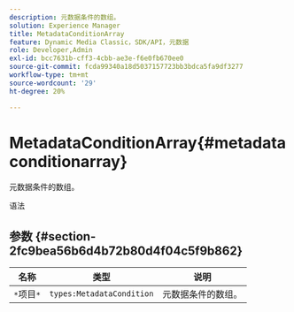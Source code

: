 ```yaml
---
description: 元数据条件的数组。
solution: Experience Manager
title: MetadataConditionArray
feature: Dynamic Media Classic，SDK/API，元数据
role: Developer,Admin
exl-id: bcc7631b-cff3-4cbb-ae3e-f6e0fb670ee0
source-git-commit: fcda99340a18d5037157723bb3bdca5fa9df3277
workflow-type: tm+mt
source-wordcount: '29'
ht-degree: 20%

---
```


# MetadataConditionArray{#metadataconditionarray}

元数据条件的数组。

语法

## 参数 {#section-2fc9bea56b6d4b72b80d4f04c5f9b862}

| 名称 | 类型 | 说明 |
|---|---|---|
| `*`项目`*` | `types:MetadataCondition` | 元数据条件的数组。 |
